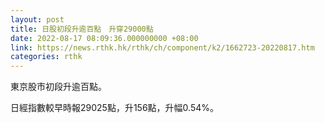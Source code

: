 ```yaml
---
layout: post
title: 日股初段升逾百點　升穿29000點
date: 2022-08-17 08:09:36.000000000 +08:00
link: https://news.rthk.hk/rthk/ch/component/k2/1662723-20220817.htm
categories: rthk
---
```


東京股市初段升逾百點。

日經指數較早時報29025點，升156點，升幅0.54%。
